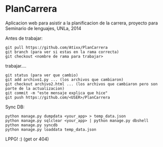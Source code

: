 PlanCarrera
===========

Aplicacion web para asistir a la planificacion de la carrera, proyecto para Seminario de lenguajes, UNLa, 2014

Antes de trabajar:

    git pull https://github.com/Atixx/PlanCarrera
    git branch (para ver si estas en la rama correcta)
    git checkout <nombre de rama para trabajar>

  trabajar....

    git status (para ver que cambio)
    git add archivo1.py ... (los archivos que cambiaron)
    git checkout archivo2.html ... (los archivos que cambiaron pero son parte de la actualizacion)
    git commit -m "este mensaje explica que hice"
    git push https://github.com/<USER>/PlanCarrera



Sync DB:

    python manage.py dumpdata <your_app> > temp_data.json
    python manage.py sqlclear <your_app> | python manage.py dbshell
    python manage.py syncdb
    python manage.py loaddata temp_data.json




  LPPG! :) (get or 404)

